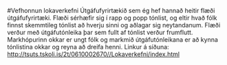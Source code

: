 #Vefhonnun lokaverkefni
Útgáfufyrirtækið sem ég hef hannað heitir flæði útgáfufyrirtæki.
Flæði sérhæfir sig í rapp og popp tónlist, og eltir hvað fólk finnst 
skemmtileg tónlist að hverju sinni og aðlagar sig neytandanum.
Flæði verður með útgáfutónleika þar sem fullt af tónlist verður frumflutt.
Markhópurinn okkar er ungt fólk og markmið útgáfutónleikana er að kynna
tónlistina okkar og reyna að dreifa henni.
Linkur á síðuna: http://tsuts.tskoli.is/2t/0610002670//Lokaverkefni/index.html
